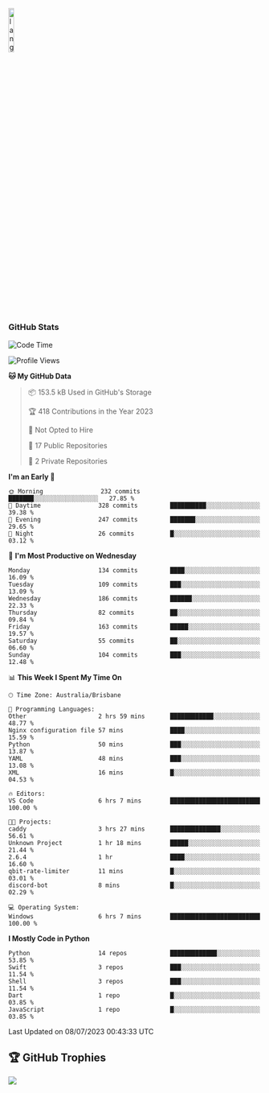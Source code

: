 <p align="left"><img width=15%" src="https://github.com/alansmathew/alansmathew/raw/master/lang.gif" alt="lang image here" /></p>

# <h3 align="left">GitHub Stats</h3>

<!--START_SECTION:waka-->
![Code Time](http://img.shields.io/badge/Code%20Time-281%20hrs%205%20mins-blue)

![Profile Views](http://img.shields.io/badge/Profile%20Views-0-blue)

**🐱 My GitHub Data** 

> 📦 153.5 kB Used in GitHub's Storage 
 > 
> 🏆 418 Contributions in the Year 2023
 > 
> 🚫 Not Opted to Hire
 > 
> 📜 17 Public Repositories 
 > 
> 🔑 2 Private Repositories 
 > 
**I'm an Early 🐤** 

```text
🌞 Morning                232 commits         ███████░░░░░░░░░░░░░░░░░░   27.85 % 
🌆 Daytime                328 commits         ██████████░░░░░░░░░░░░░░░   39.38 % 
🌃 Evening                247 commits         ███████░░░░░░░░░░░░░░░░░░   29.65 % 
🌙 Night                  26 commits          █░░░░░░░░░░░░░░░░░░░░░░░░   03.12 % 
```
📅 **I'm Most Productive on Wednesday** 

```text
Monday                   134 commits         ████░░░░░░░░░░░░░░░░░░░░░   16.09 % 
Tuesday                  109 commits         ███░░░░░░░░░░░░░░░░░░░░░░   13.09 % 
Wednesday                186 commits         ██████░░░░░░░░░░░░░░░░░░░   22.33 % 
Thursday                 82 commits          ██░░░░░░░░░░░░░░░░░░░░░░░   09.84 % 
Friday                   163 commits         █████░░░░░░░░░░░░░░░░░░░░   19.57 % 
Saturday                 55 commits          ██░░░░░░░░░░░░░░░░░░░░░░░   06.60 % 
Sunday                   104 commits         ███░░░░░░░░░░░░░░░░░░░░░░   12.48 % 
```


📊 **This Week I Spent My Time On** 

```text
🕑︎ Time Zone: Australia/Brisbane

💬 Programming Languages: 
Other                    2 hrs 59 mins       ████████████░░░░░░░░░░░░░   48.77 % 
Nginx configuration file 57 mins             ████░░░░░░░░░░░░░░░░░░░░░   15.59 % 
Python                   50 mins             ███░░░░░░░░░░░░░░░░░░░░░░   13.87 % 
YAML                     48 mins             ███░░░░░░░░░░░░░░░░░░░░░░   13.08 % 
XML                      16 mins             █░░░░░░░░░░░░░░░░░░░░░░░░   04.53 % 

🔥 Editors: 
VS Code                  6 hrs 7 mins        █████████████████████████   100.00 % 

🐱‍💻 Projects: 
caddy                    3 hrs 27 mins       ██████████████░░░░░░░░░░░   56.61 % 
Unknown Project          1 hr 18 mins        █████░░░░░░░░░░░░░░░░░░░░   21.44 % 
2.6.4                    1 hr                ████░░░░░░░░░░░░░░░░░░░░░   16.60 % 
qbit-rate-limiter        11 mins             █░░░░░░░░░░░░░░░░░░░░░░░░   03.01 % 
discord-bot              8 mins              █░░░░░░░░░░░░░░░░░░░░░░░░   02.29 % 

💻 Operating System: 
Windows                  6 hrs 7 mins        █████████████████████████   100.00 % 
```

**I Mostly Code in Python** 

```text
Python                   14 repos            █████████████░░░░░░░░░░░░   53.85 % 
Swift                    3 repos             ███░░░░░░░░░░░░░░░░░░░░░░   11.54 % 
Shell                    3 repos             ███░░░░░░░░░░░░░░░░░░░░░░   11.54 % 
Dart                     1 repo              █░░░░░░░░░░░░░░░░░░░░░░░░   03.85 % 
JavaScript               1 repo              █░░░░░░░░░░░░░░░░░░░░░░░░   03.85 % 
```




 Last Updated on 08/07/2023 00:43:33 UTC
<!--END_SECTION:waka-->

## 🏆 GitHub Trophies

![](https://github-profile-trophy.vercel.app/?username=samh06&theme=discord&no-frame=true&no-bg=false&margin-w=4)
